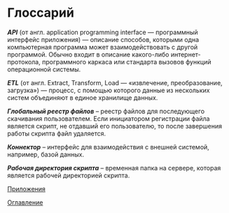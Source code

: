 # Глоссарий

***API*** (от англ. application programming interface — программный интерфейс приложения) — описание способов, которыми одна компьютерная программа может взаимодействовать с другой программой. Обычно входит в описание какого-либо интернет-протокола, программного каркаса или стандарта вызовов функций операционной системы.

***ETL*** (от англ. Extract, Transform, Load — «извлечение, преобразование, загрузка») — процесс, с помощью которого данные из нескольких систем объединяют в единое хранилище данных.

<a name="global-file-registry"></a>
***Глобальный реестр файлов*** – реестр файлов для последующего скачивания пользователем. Если инициатором регистрации файла является скрипт, не отдавший его пользователю, то после завершения работы скрипта файл удаляется.

<a name="connector"></a>
***Коннектор*** – интерфейс для взаимодействия с внешней системой, например, базой данных.

<a name="script-dir"></a>
***Рабочая директория скрипта*** – временная папка на сервере, которая является рабочей директорией скрипта.


[Приложения](appendix.md)

[Оглавление](../README.md)